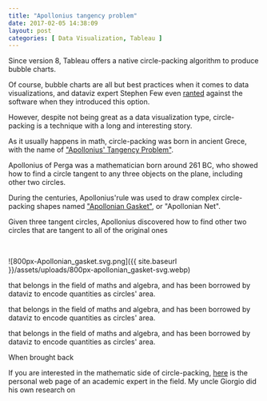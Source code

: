 ```yaml
---
title: "Apollonius tangency problem"
date: 2017-02-05 14:38:09
layout: post
categories: [ Data Visualization, Tableau ]
---
```


Since version 8, Tableau offers a native circle-packing algorithm to produce bubble charts.

Of course, bubble charts are all but best practices when it comes to data visualizations, and dataviz expert Stephen Few even [ranted](http://www.perceptualedge.com/blog/?p=1532) against the software when they introduced this option.

However, despite not being great as a data visualization type, circle-packing is a technique with a long and interesting story.

As it usually happens in math, circle-packing was born in ancient Grece, with the name of ["Apollonius' Tangency Problem"](http://www.mathpages.com/home/kmath113/kmath113.htm).

Apollonius of Perga was a mathematician born around 261 BC, who showed how to find a circle tangent to any three objects on the plane, including other two circles.

During the centuries, Apollonius'rule was used to draw complex circle-packing shapes named ["Apollonian Gasket"](https://en.wikipedia.org/wiki/Apollonian_gasket), or "Apollonian Net".

Given three tangent circles, Apollonius discovered how to find other two circles that are tangent to all of the original ones

 

![800px-Apollonian_gasket.svg.png]({{ site.baseurl }}/assets/uploads/800px-apollonian_gasket-svg.webp)

that belongs in the field of maths and algebra, and has been borrowed by dataviz to encode quantities as circles' area.

that belongs in the field of maths and algebra, and has been borrowed by dataviz to encode quantities as circles' area.

that belongs in the field of maths and algebra, and has been borrowed by dataviz to encode quantities as circles' area.

When brought back

If you are interested in the mathematic side of circle-packing, [here](http://www.math.utk.edu/~kens/) is the personal web page of an academic expert in the field. My uncle Giorgio did his own research on
